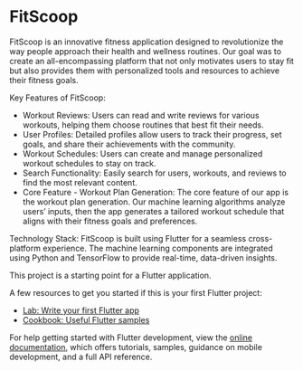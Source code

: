 # FitScoop

 FitScoop is an innovative fitness application designed to revolutionize the way people approach their health and wellness routines. Our goal was to create an all-encompassing platform that not only motivates users to stay fit but also provides them with personalized tools and resources to achieve their fitness goals.

 Key Features of FitScoop:
- Workout Reviews: Users can read and write reviews for various workouts, helping them choose routines that best fit their needs.
- User Profiles: Detailed profiles allow users to track their progress, set goals, and share their achievements with the community.
- Workout Schedules: Users can create and manage personalized workout schedules to stay on track.
- Search Functionality: Easily search for users, workouts, and reviews to find the most relevant content.
- Core Feature - Workout Plan Generation: The core feature of our app is the workout plan generation. Our machine learning algorithms analyze users’ inputs, then the app generates a tailored workout schedule that 
 aligns with their fitness goals and preferences.

Technology Stack: FitScoop is built using Flutter for a seamless cross-platform experience. The machine learning components are integrated using Python and TensorFlow to provide real-time, data-driven insights.

This project is a starting point for a Flutter application.

A few resources to get you started if this is your first Flutter project:

- [Lab: Write your first Flutter app](https://docs.flutter.dev/get-started/codelab)
- [Cookbook: Useful Flutter samples](https://docs.flutter.dev/cookbook)

For help getting started with Flutter development, view the
[online documentation](https://docs.flutter.dev/), which offers tutorials,
samples, guidance on mobile development, and a full API reference.
